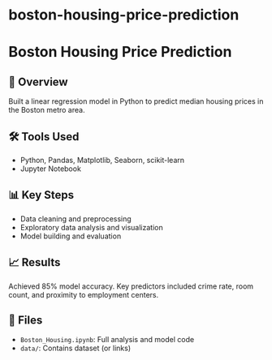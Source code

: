 # boston-housing-price-prediction
# Boston Housing Price Prediction

## 📘 Overview
Built a linear regression model in Python to predict median housing prices in the Boston metro area.

## 🛠️ Tools Used
- Python, Pandas, Matplotlib, Seaborn, scikit-learn
- Jupyter Notebook

## 📊 Key Steps
- Data cleaning and preprocessing
- Exploratory data analysis and visualization
- Model building and evaluation

## 📈 Results
Achieved 85% model accuracy. Key predictors included crime rate, room count, and proximity to employment centers.

## 📂 Files
- `Boston_Housing.ipynb`: Full analysis and model code
- `data/`: Contains dataset (or links)
